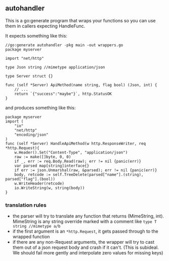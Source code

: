 ## autohandler

This is a go:generate program that wraps your functions so you can use them in callers expecting HandleFunc.

It expects something like this:

```golang
//go:generate autohandler -pkg main -out wrappers.go
package myserver

import "net/http"

type Json string //mimetype application/json

type Server struct {}

func (self *Server) ApiMethod(name string, flag bool) (Json, int) {
    // ...
    return `{"success":"maybe"}`, http.StatusOK
}
```

and produces something like this:

```golang
package myserver
import (
    "io"
    "net/http"
    "encoding/json"
)
func (self *Server) HandleApiMethod(w http.ResponseWriter, req *http.Request){
    w.Header().Set("Content-Type", "application/json")
    raw := make([]byte, 0, 0)
    if _, err := req.Body.Read(raw); err != nil {panic(err)}
    var parsed map[string]interface{}
    if err := json.Unmarshal(raw, &parsed); err != nil {panic(err)}
    body, retcode := self.TreeDelete(parsed["name"].(string), parsed["flag"].(bool))
    w.WriteHeader(retcode)
    io.WriteString(w, string(body))
}
```

### translation rules

* the parser will try to translate any function that returns (MimeString, int). MimeString is any string override marked with a comment like `type T string //mimetype a/b`
* if the first argument is an `*http.Request`, it gets passed through to the wrapped function
* if there are any non-Request arguments, the wrapper will try to cast them out of a json request body and crash if it can't. (This is subideal. We should fail more gently and interpolate zero values for missing keys)
